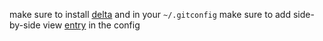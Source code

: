 make sure to install [delta](https://github.com/dandavison/delta) and in your `~/.gitconfig` make sure to add side-by-side view [entry](https://github.com/dandavison/delta?tab=readme-ov-file#side-by-side-view) in the config 
